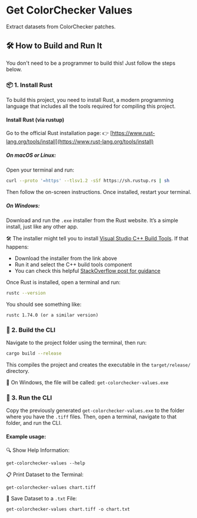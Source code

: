 # Get ColorChecker Values

Extract datasets from ColorChecker patches.

## 🛠️ How to Build and Run It

You don't need to be a programmer to build this! Just follow the steps below.

### 📦 1. Install Rust

To build this project, you need to install Rust, a modern programming language 
that includes all the tools required for compiling this project.

#### Install Rust (via rustup)

Go to the official Rust installation page:
👉 [https://www.rust-lang.org/tools/install](https://www.rust-lang.org/tools/install)

##### On macOS or Linux:
Open your terminal and run:

```bash
curl --proto '=https' --tlsv1.2 -sSf https://sh.rustup.rs | sh
```

Then follow the on-screen instructions. Once installed, restart your terminal.

#####  On Windows:

Download and run the `.exe` installer from the Rust website. It’s a simple install, just like any other app.

🛠️ The installer might tell you to install [Visual Studio C++ Build Tools]((https://visualstudio.microsoft.com/downloads/?q=build+tools)).
If that happens:

* Download the installer from the link above
* Run it and select the C++ build tools component
* You can check this helpful [StackOverflow post for guidance](https://stackoverflow.com/questions/40504552/how-to-install-visual-c-build-tools)

Once Rust is installed, open a terminal and run:

```bash
rustc --version
```

You should see something like:

```
rustc 1.74.0 (or a similar version)
```

### 🧱 2. Build the CLI

Navigate to the project folder using the terminal, then run:

```bash
cargo build --release
```

This compiles the project and creates the executable in the `target/release/`
directory.

📁 On Windows, the file will be called: `get-colorchecker-values.exe`

###  🚀 3. Run the CLI

Copy the previously generated `get-colorchecker-values.exe` to the folder where
you have the `.tiff` files. Then, open a terminal, navigate to that folder, and 
run the CLI.

#### Example usage:

🔍 Show Help Information:

```
get-colorchecker-values --help
```

📋 Print Dataset to the Terminal:

```
get-colorchecker-values chart.tiff
```

💾 Save Dataset to a `.txt` File:

```
get-colorchecker-values chart.tiff -o chart.txt
```